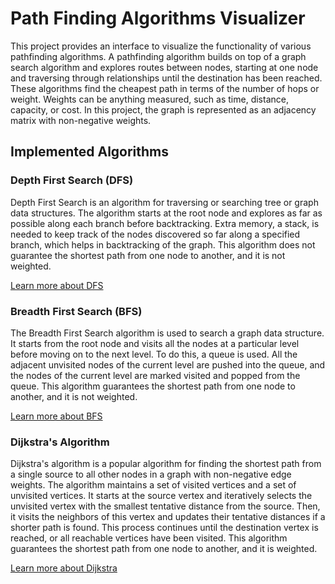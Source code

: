 # Path Finding Algorithms Visualizer

This project provides an interface to visualize the functionality of various pathfinding algorithms.
A pathfinding algorithm builds on top of a graph search algorithm and explores routes between nodes, starting at one node and traversing through relationships until the destination has been reached.
These algorithms find the cheapest path in terms of the number of hops or weight. Weights can be anything measured, such as time, distance, capacity, or cost.
In this project, the graph is represented as an adjacency matrix with non-negative weights.

## Implemented Algorithms

### Depth First Search (DFS)

Depth First Search is an algorithm for traversing or searching tree or graph data structures. The algorithm starts at the root node and explores as far as possible along each branch before backtracking. Extra memory, a stack, is needed to keep track of the nodes discovered so far along a specified branch, which helps in backtracking of the graph. This algorithm does not guarantee the shortest path from one node to another, and it is not weighted.

[Learn more about DFS](https://www.geeksforgeeks.org/depth-first-search-or-dfs-for-a-graph/)

### Breadth First Search (BFS)

The Breadth First Search algorithm is used to search a graph data structure. It starts from the root node and visits all the nodes at a particular level before moving on to the next level. To do this, a queue is used. All the adjacent unvisited nodes of the current level are pushed into the queue, and the nodes of the current level are marked visited and popped from the queue. This algorithm guarantees the shortest path from one node to another, and it is not weighted.

[Learn more about BFS](https://www.geeksforgeeks.org/breadth-first-search-or-bfs-for-a-graph/)

### Dijkstra's Algorithm

Dijkstra's algorithm is a popular algorithm for finding the shortest path from a single source to all other nodes in a graph with non-negative edge weights. The algorithm maintains a set of visited vertices and a set of unvisited vertices. It starts at the source vertex and iteratively selects the unvisited vertex with the smallest tentative distance from the source. Then, it visits the neighbors of this vertex and updates their tentative distances if a shorter path is found. This process continues until the destination vertex is reached, or all reachable vertices have been visited. This algorithm guarantees the shortest path from one node to another, and it is weighted.

[Learn more about Dijkstra](https://www.geeksforgeeks.org/introduction-to-dijkstras-shortest-path-algorithm/)
